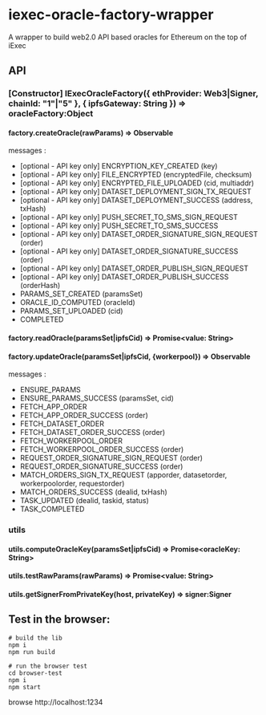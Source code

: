# iexec-oracle-factory-wrapper

A wrapper to build web2.0 API based oracles for Ethereum on the top of iExec

## API

### \[Constructor\] IExecOracleFactory({ ethProvider: Web3|Signer, chainId: "1"|"5" }, { ipfsGateway: String }) => oracleFactory:Object

#### factory.createOracle(rawParams) => Observable

messages :

- \[optional - API key only\] ENCRYPTION_KEY_CREATED (key)
- \[optional - API key only\] FILE_ENCRYPTED (encryptedFile, checksum)
- \[optional - API key only\] ENCRYPTED_FILE_UPLOADED (cid, multiaddr)
- \[optional - API key only\] DATASET_DEPLOYMENT_SIGN_TX_REQUEST
- \[optional - API key only\] DATASET_DEPLOYMENT_SUCCESS (address, txHash)
- \[optional - API key only\] PUSH_SECRET_TO_SMS_SIGN_REQUEST
- \[optional - API key only\] PUSH_SECRET_TO_SMS_SUCCESS
- \[optional - API key only\] DATASET_ORDER_SIGNATURE_SIGN_REQUEST (order)
- \[optional - API key only\] DATASET_ORDER_SIGNATURE_SUCCESS (order)
- \[optional - API key only\] DATASET_ORDER_PUBLISH_SIGN_REQUEST
- \[optional - API key only\] DATASET_ORDER_PUBLISH_SUCCESS (orderHash)
- PARAMS_SET_CREATED (paramsSet)
- ORACLE_ID_COMPUTED (oracleId)
- PARAMS_SET_UPLOADED (cid)
- COMPLETED

#### factory.readOracle(paramsSet|ipfsCid) => Promise\<value: String\>

#### factory.updateOracle(paramsSet|ipfsCid, {workerpool}) => Observable

messages :

- ENSURE_PARAMS
- ENSURE_PARAMS_SUCCESS (paramsSet, cid)
- FETCH_APP_ORDER
- FETCH_APP_ORDER_SUCCESS (order)
- FETCH_DATASET_ORDER
- FETCH_DATASET_ORDER_SUCCESS (order)
- FETCH_WORKERPOOL_ORDER
- FETCH_WORKERPOOL_ORDER_SUCCESS (order)
- REQUEST_ORDER_SIGNATURE_SIGN_REQUEST (order)
- REQUEST_ORDER_SIGNATURE_SUCCESS (order)
- MATCH_ORDERS_SIGN_TX_REQUEST (apporder, datasetorder, workerpoolorder, requestorder)
- MATCH_ORDERS_SUCCESS (dealid, txHash)
- TASK_UPDATED (dealid, taskid, status)
- TASK_COMPLETED

### utils

#### utils.computeOracleKey(paramsSet|ipfsCid) => Promise\<oracleKey: String\>

#### utils.testRawParams(rawParams) => Promise\<value: String\>

#### utils.getSignerFromPrivateKey(host, privateKey) => signer:Signer

## Test in the browser:

```
# build the lib
npm i
npm run build

# run the browser test
cd browser-test
npm i
npm start
```

browse http://localhost:1234
